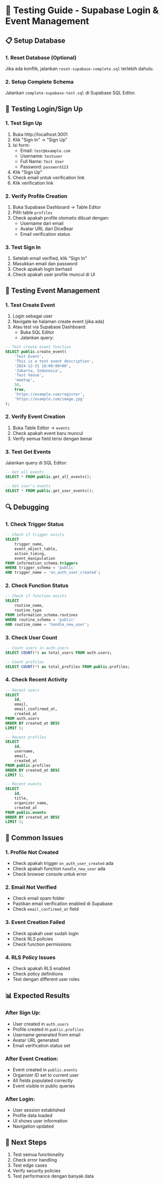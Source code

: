 # 🧪 Testing Guide - Supabase Login & Event Management

## 📋 Setup Database

### 1. Reset Database (Optional)
Jika ada konflik, jalankan `reset-supabase-complete.sql` terlebih dahulu.

### 2. Setup Complete Schema
Jalankan `complete-supabase-test.sql` di Supabase SQL Editor.

## 🔐 Testing Login/Sign Up

### 1. Test Sign Up
1. Buka http://localhost:3001
2. Klik "Sign In" → "Sign Up"
3. Isi form:
   - Email: `test@example.com`
   - Username: `testuser`
   - Full Name: `Test User`
   - Password: `password123`
4. Klik "Sign Up"
5. Check email untuk verification link
6. Klik verification link

### 2. Verify Profile Creation
1. Buka Supabase Dashboard → Table Editor
2. Pilih table `profiles`
3. Check apakah profile otomatis dibuat dengan:
   - Username dari email
   - Avatar URL dari DiceBear
   - Email verification status

### 3. Test Sign In
1. Setelah email verified, klik "Sign In"
2. Masukkan email dan password
3. Check apakah login berhasil
4. Check apakah user profile muncul di UI

## 📅 Testing Event Management

### 1. Test Create Event
1. Login sebagai user
2. Navigate ke halaman create event (jika ada)
3. Atau test via Supabase Dashboard:
   - Buka SQL Editor
   - Jalankan query:

```sql
-- Test create event function
SELECT public.create_event(
    'Test Event',
    'This is a test event description',
    '2024-12-31 18:00:00+00',
    'Jakarta, Indonesia',
    'Test Venue',
    'meetup',
    50,
    true,
    'https://example.com/register',
    'https://example.com/image.jpg'
);
```

### 2. Verify Event Creation
1. Buka Table Editor → `events`
2. Check apakah event baru muncul
3. Verify semua field terisi dengan benar

### 3. Test Get Events
Jalankan query di SQL Editor:

```sql
-- Get all events
SELECT * FROM public.get_all_events();

-- Get user's events
SELECT * FROM public.get_user_events();
```

## 🔍 Debugging

### 1. Check Trigger Status
```sql
-- Check if trigger exists
SELECT 
    trigger_name,
    event_object_table,
    action_timing,
    event_manipulation
FROM information_schema.triggers 
WHERE trigger_schema = 'public' 
AND trigger_name = 'on_auth_user_created';
```

### 2. Check Function Status
```sql
-- Check if function exists
SELECT 
    routine_name,
    routine_type
FROM information_schema.routines 
WHERE routine_schema = 'public' 
AND routine_name = 'handle_new_user';
```

### 3. Check User Count
```sql
-- Count users in auth.users
SELECT COUNT(*) as total_users FROM auth.users;

-- Count profiles
SELECT COUNT(*) as total_profiles FROM public.profiles;
```

### 4. Check Recent Activity
```sql
-- Recent users
SELECT 
    id,
    email,
    email_confirmed_at,
    created_at
FROM auth.users 
ORDER BY created_at DESC 
LIMIT 5;

-- Recent profiles
SELECT 
    id,
    username,
    email,
    created_at
FROM public.profiles 
ORDER BY created_at DESC 
LIMIT 5;

-- Recent events
SELECT 
    id,
    title,
    organizer_name,
    created_at
FROM public.events 
ORDER BY created_at DESC 
LIMIT 5;
```

## 🚨 Common Issues

### 1. Profile Not Created
- Check apakah trigger `on_auth_user_created` ada
- Check apakah function `handle_new_user` ada
- Check browser console untuk error

### 2. Email Not Verified
- Check email spam folder
- Pastikan email verification enabled di Supabase
- Check `email_confirmed_at` field

### 3. Event Creation Failed
- Check apakah user sudah login
- Check RLS policies
- Check function permissions

### 4. RLS Policy Issues
- Check apakah RLS enabled
- Check policy definitions
- Test dengan different user roles

## 📊 Expected Results

### After Sign Up:
- User created in `auth.users`
- Profile created in `public.profiles`
- Username generated from email
- Avatar URL generated
- Email verification status set

### After Event Creation:
- Event created in `public.events`
- Organizer ID set to current user
- All fields populated correctly
- Event visible in public queries

### After Login:
- User session established
- Profile data loaded
- UI shows user information
- Navigation updated

## 🔧 Next Steps

1. Test semua functionality
2. Check error handling
3. Test edge cases
4. Verify security policies
5. Test performance dengan banyak data
